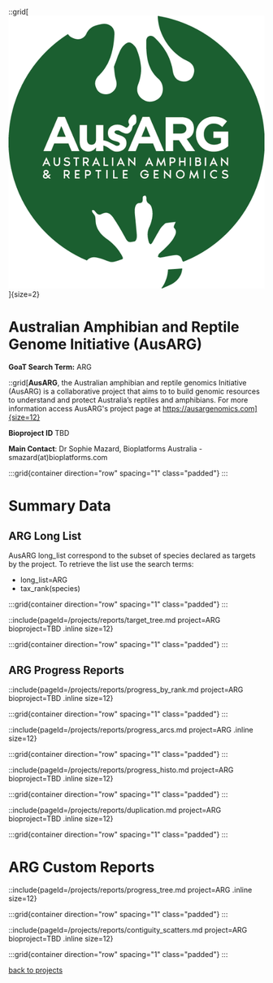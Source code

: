 ::grid[![GoaT](/static/images/AusARG-Logo.png)]{size=2}

# Australian Amphibian and Reptile Genome Initiative (AusARG)

**GoaT Search Term:** ARG

::grid[**AusARG**, the Australian amphibian and reptile genomics Initiative (AusARG) is a collaborative project that aims to to build genomic resources to understand and protect Australia’s reptiles and amphibians. For more information access AusARG's project page at https://ausargenomics.com]{size=12}

**Bioproject ID** TBD

**Main Contact**: Dr Sophie Mazard, Bioplatforms Australia - smazard(at)bioplatforms.com

:::grid{container direction="row" spacing="1" class="padded"}
:::

# Summary Data

## ARG Long List

AusARG long_list correspond to the subset of species declared as targets by the project. To retrieve the list use the search terms:

- long_list=ARG
- tax_rank(species)

:::grid{container direction="row" spacing="1" class="padded"}
:::

::include{pageId=/projects/reports/target_tree.md project=ARG bioproject=TBD .inline size=12}

:::grid{container direction="row" spacing="1" class="padded"}
:::

## ARG Progress Reports

::include{pageId=/projects/reports/progress_by_rank.md project=ARG bioproject=TBD .inline size=12}

:::grid{container direction="row" spacing="1" class="padded"}
:::

::include{pageId=/projects/reports/progress_arcs.md project=ARG .inline size=12}

:::grid{container direction="row" spacing="1" class="padded"}
:::

::include{pageId=/projects/reports/progress_histo.md project=ARG bioproject=TBD .inline size=12}

:::grid{container direction="row" spacing="1" class="padded"}
:::

::include{pageId=/projects/reports/duplication.md project=ARG bioproject=TBD .inline size=12}

:::grid{container direction="row" spacing="1" class="padded"}
:::

# ARG Custom Reports

::include{pageId=/projects/reports/progress_tree.md project=ARG .inline size=12}

:::grid{container direction="row" spacing="1" class="padded"}
:::

::include{pageId=/projects/reports/contiguity_scatters.md project=ARG bioproject=TBD .inline size=12}

:::grid{container direction="row" spacing="1" class="padded"}
:::

[back to projects](/projects)
